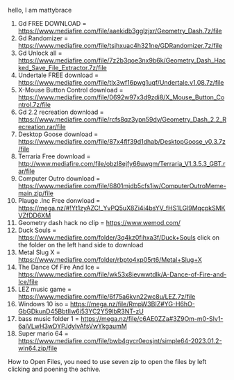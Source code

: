 hello, I am mattybrace
1. Gd FREE DOWNLOAD = https://www.mediafire.com/file/aaekidb3gglzjxr/Geometry_Dash.7z/file
2. Gd Randomizer = https://www.mediafire.com/file/tsjhxuac4h321ne/GDRandomizer.7z/file
3. Gd Unlock all = https://www.mediafire.com/file/7z2b3qoe3nx9b6k/Geometry_Dash_Hacked_Save_File_Extractor.7z/file
4. Undertale FREE download = https://www.mediafire.com/file/tlx3wf16pwg1uqf/Undertale.v1.08.7z/file
5. X-Mouse Button Control download = https://www.mediafire.com/file/0692w97x3d9zdi8/X_Mouse_Button_Control.7z/file
6. Gd 2.2 recreation download = https://www.mediafire.com/file/rcfs8qz3ypn59dy/Geometry_Dash_2.2_Recreation.rar/file
7. Desktop Goose download = https://www.mediafire.com/file/87x4flf39d1dhab/DesktopGoose_v0.3.7z/file
8. Terraria Free download = http://www.mediafire.com/file/obzl8ejfy66uwgm/Terraria_V1.3.5.3_GBT.rar/file
9. Computer Outro download = https://www.mediafire.com/file/6801mjdb5cfs1iw/ComputerOutroMeme-main.zip/file
10. Plauge .Inc Free donwload = https://mega.nz/#!Yt1zyAZC!_YvPQ5uX8Zi4i4bsYV_fHS1LGl9MqcpkSMKVZfDD6XM
11. Geometry dash hack no clip = https://www.wemod.com/
12. Duck Souls = https://www.mediafire.com/folder/3q4kz0fihxa3f/Duck+Souls click on the folder on the left hand side to download
13. Metal Slug X = https://www.mediafire.com/folder/rbpto4xp05rt6/Metal+Slug+X
14. The Dance Of Fire And Ice = https://www.mediafire.com/file/wk53x8ievwwtdlk/A-Dance-of-Fire-and-Ice/file
15. LEZ music game = https://www.mediafire.com/file/6f75a6kvn22wc8u/LEZ.7z/file
16. Windows 10 iso = https://mega.nz/file/RmpW3BIZ#YG-H6hO-GbGDkunD45BbtIIw6i53YC2Y59lbR3NT-zU
17. bass music folder 1 = https://mega.nz/file/c6AE0ZZa#3Z9Om-m0-Slv1-6alVLwH3wDYPJdylvAfsVwYkgaumM
18. Super mario 64 = https://www.mediafire.com/file/bwb4gvcr0eosjnt/simple64-2023.01.2-win64.zip/file

How to Open Files, you need to use seven zip to open the files by left clicking and poening the achive.

